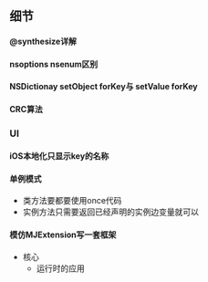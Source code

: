 ## 细节

#### @synthesize详解

#### nsoptions nsenum区别

#### NSDictionay setObject forKey与 setValue forKey

#### CRC算法

### UI

#### iOS本地化只显示key的名称



#### 单例模式
- 类方法要都要使用once代码
- 实例方法只需要返回已经声明的实例边变量就可以


#### 模仿MJExtension写一套框架
- 核心
    - 运行时的应用
